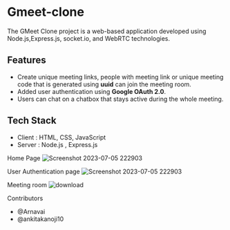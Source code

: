 # Gmeet-clone
The GMeet Clone project is a web-based application developed using Node.js,Express.js,  socket.io, and WebRTC technologies. 

## Features
* Create unique meeting links, people with meeting link or unique meeting code that is generated using **uuid** can join the meeting room.
* Added user authentication using **Google OAuth 2.0**.
* Users can chat on a chatbox that stays active during the whole meeting.

## Tech Stack
* Client : HTML, CSS, JavaScript
* Server : Node.js , Express.js

Home Page
![Screenshot 2023-07-05 222903](https://github.com/ankitakanoji10/Gmeet-clone/assets/95422118/2c96be23-ee38-44ce-8824-0d253a464ca6)

User Authentication page
![Screenshot 2023-07-05 222903](https://github.com/ankitakanoji10/Gmeet-clone/assets/95422118/f4094084-d4c5-4669-b65a-9ece3b1c63d1)

Meeting room 
![download](https://github.com/ankitakanoji10/Gmeet-clone/assets/95422118/fea1619a-d4c4-4f87-a730-8453cb540557)

Contributors 
* @Arnavai
* @ankitakanoji10

